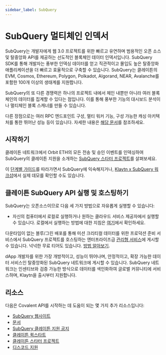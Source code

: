 ```yaml
---
sidebar_label: SubQuery
---
```


# SubQuery 멀티체인 인덱서

SubQuery는 개발자에게 웹 3.0 프로젝트를 위한 빠르고 유연하며 범용적인 오픈 소스 및 탈중앙화 API를 제공하는 선도적인 블록체인 데이터 인덱서입니다. SubQuery SDK를 통해 개발자는 풍부한 인덱싱 데이터를 얻고 직관적이고 몰입도 높은 탈중앙화 애플리케이션을 더 빠르고 효율적으로 구축할 수 있습니다. SubQuery는 클레이튼의 EVM, Cosmos, Ethereum, Polygon, Polkadot, Algorand, NEAR, Avalanche를 포함한 100개 이상의 생태계를 지원합니다.

SubQuery의 또 다른 경쟁력은 하나의 프로젝트 내에서 체인 내뿐만 아니라 여러 블록체인의 데이터를 집계할 수 있다는 점입니다. 이를 통해 풍부한 기능의 대시보드 분석이나 멀티체인 블록 스캐너를 만들 수 있습니다.

다른 장점으로는 여러 RPC 엔드포인트 구성, 멀티 워커 기능, 구성 가능한 캐싱 아키텍처를 통한 뛰어난 성능 등이 있습니다. 자세한 내용은 [해당 문서](https://academy.subquery.network/)를 참조하세요.

## 시작하기

클레이튼 네트워크에서 Orbit ETH의 모든 전송 및 승인 이벤트를 인덱싱하여 SubQuery의 클레이튼 지원을 소개하는 [SubQuery 스타터 프로젝트](https://github.com/subquery/ethereum-subql-starter/tree/main/Klaytn/klaytn-starter)를 살펴보세요.

이 [단계별 가이드](https://academy.subquery.network/quickstart/quickstart.html)를 따라가면서 SubQuery에 익숙해지거나, [Klaytn x SubQuery 워크샵](https://www.youtube.com/watch?v=40R5O1kL3v4)에서 실제 데모를 확인할 수도 있습니다.

## 클레이튼 SubQuery API 실행 및 호스팅하기

SubQuery는 오픈소스이므로 다음 세 가지 방법으로 자유롭게 실행할 수 있습니다:

- 자신의 컴퓨터에서 로컬로 실행하거나 원하는 클라우드 서비스 제공자에서 실행할 수 있습니다. 로컬에서 실행하는 방법에 대한 지침은 [여기](https://academy.subquery.network/run_publish/run.html)에서 확인하세요.

다운타임이 없는 블루/그린 배포를 통해 미션 크리티컬 데이터를 위한 프로덕션 준비 서비스에서 SubQuery 프로젝트를 호스팅하는 엔터프라이즈급 [관리형 서비스](https://managedservice.subquery.network/login)에 게시할 수 있습니다. 넉넉한 무료 티어도 있습니다. [방법 알아보기](https://academy.subquery.network/run_publish/publish.html).

dApp 개발자를 위한 가장 개방적이고, 성능이 뛰어나며, 안정적이고, 확장 가능한 데이터 서비스인 탈중앙화된 SubQuery 네트워크에 게시할 수 있습니다. SubQuery 네트워크는 인센티브와 검증 가능한 방식으로 데이터를 색인화하여 글로벌 커뮤니티에 서비스하며, Klaytn을 출시부터 지원합니다.

## 리소스

다음은 Covalent API를 시작하는 데 도움이 되는 몇 가지 추가 리소스입니다:

- [SubQuery 웹사이트](https://subquery.network/?utm_source=klaytn\\&utm_medium=partner-docs)
- [문서](https://academy.subquery.network/?utm_source=klaytn\\&utm_medium=partner-docs)
- [SubQuery 클레이튼 지원 공지](https://subquery.medium.com/subquerys-data-indexing-supports-builders-on-klaytn-e5a3aec4bc14?utm_source=klaytn\\&utm_medium=partner-docs)
- [클레이튼 퀵스타트](https://academy.subquery.network/quickstart/quickstart_chains/klaytn.html/?utm_source=klaytn\\&utm_medium=partner-docs)
- [클레이튼 스타터 프로젝트](https://github.com/subquery/ethereum-subql-starter/tree/main/Klaytn/klaytn-starter)
- [디스코드 지원](https://discord.com/invite/subquery/?utm_source=klaytn\\&utm_medium=partner-docs)

